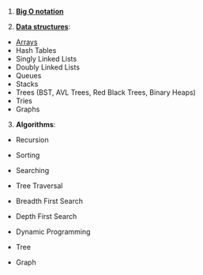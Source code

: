 1. [**Big O notation**](<1.Big O/BigO.md>)

2. [**Data structures**](<2.Data Structure/DataStructe.md>):

- [Arrays](<2.Data Structure/Array/Array.md>)
- Hash Tables
- Singly Linked Lists
- Doubly Linked Lists
- Queues
- Stacks
- Trees (BST, AVL Trees, Red Black Trees, Binary Heaps)
- Tries
- Graphs

3. **Algorithms**:

- Recursion
- Sorting
- Searching
- Tree Traversal
- Breadth First Search
- Depth First Search
- Dynamic Programming

- Tree 
- Graph

